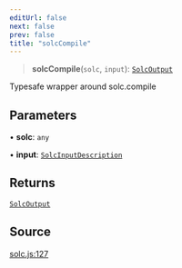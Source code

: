 ```yaml
---
editUrl: false
next: false
prev: false
title: "solcCompile"
---
```


> **solcCompile**(`solc`, `input`): [`SolcOutput`](/reference/type-aliases/solcoutput/)

Typesafe wrapper around solc.compile

## Parameters

• **solc**: `any`

• **input**: [`SolcInputDescription`](/reference/type-aliases/solcinputdescription/)

## Returns

[`SolcOutput`](/reference/type-aliases/solcoutput/)

## Source

[solc.js:127](https://github.com/evmts/tevm-monorepo/blob/main/bundler-packages/solc/src/solc.js#L127)
